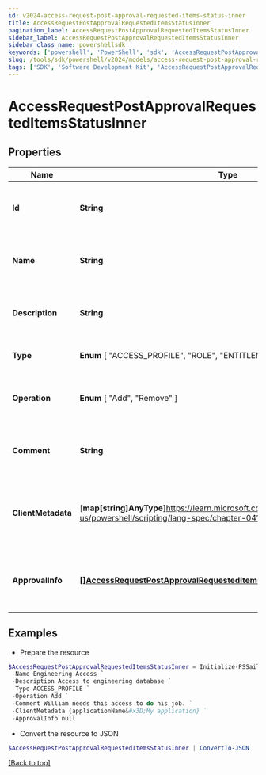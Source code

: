 ```yaml
---
id: v2024-access-request-post-approval-requested-items-status-inner
title: AccessRequestPostApprovalRequestedItemsStatusInner
pagination_label: AccessRequestPostApprovalRequestedItemsStatusInner
sidebar_label: AccessRequestPostApprovalRequestedItemsStatusInner
sidebar_class_name: powershellsdk
keywords: ['powershell', 'PowerShell', 'sdk', 'AccessRequestPostApprovalRequestedItemsStatusInner', 'V2024AccessRequestPostApprovalRequestedItemsStatusInner'] 
slug: /tools/sdk/powershell/v2024/models/access-request-post-approval-requested-items-status-inner
tags: ['SDK', 'Software Development Kit', 'AccessRequestPostApprovalRequestedItemsStatusInner', 'V2024AccessRequestPostApprovalRequestedItemsStatusInner']
---
```



# AccessRequestPostApprovalRequestedItemsStatusInner

## Properties

Name | Type | Description | Notes
------------ | ------------- | ------------- | -------------
**Id** | **String** | The unique ID of the access item being requested. | [required]
**Name** | **String** | The human friendly name of the access item. | [required]
**Description** | **String** | Detailed description of the access item. | [optional] 
**Type** |  **Enum** [  "ACCESS_PROFILE",    "ROLE",    "ENTITLEMENT" ] | The type of access item. | [required]
**Operation** |  **Enum** [  "Add",    "Remove" ] | The action to perform on the access item. | [required]
**Comment** | **String** | A comment from the identity requesting the access. | [optional] 
**ClientMetadata** | [**map[string]AnyType**]https://learn.microsoft.com/en-us/powershell/scripting/lang-spec/chapter-04?view=powershell-7.4 | Additional customer defined metadata about the access item. | [optional] 
**ApprovalInfo** | [**[]AccessRequestPostApprovalRequestedItemsStatusInnerApprovalInfoInner**](access-request-post-approval-requested-items-status-inner-approval-info-inner) | A list of one or more approvers for the access request. | [required]

## Examples

- Prepare the resource
```powershell
$AccessRequestPostApprovalRequestedItemsStatusInner = Initialize-PSSailpoint.V2024AccessRequestPostApprovalRequestedItemsStatusInner  -Id 2c91808b6ef1d43e016efba0ce470904 `
 -Name Engineering Access `
 -Description Access to engineering database `
 -Type ACCESS_PROFILE `
 -Operation Add `
 -Comment William needs this access to do his job. `
 -ClientMetadata {applicationName&#x3D;My application} `
 -ApprovalInfo null
```

- Convert the resource to JSON
```powershell
$AccessRequestPostApprovalRequestedItemsStatusInner | ConvertTo-JSON
```


[[Back to top]](#) 

